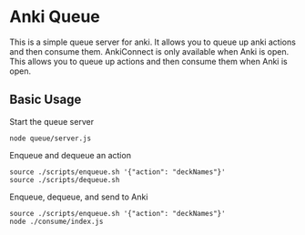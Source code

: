 # Anki Queue

This is a simple queue server for anki. It allows you to queue up anki actions and then consume them.
AnkiConnect is only available when Anki is open. This allows you to queue up actions and then consume them when Anki is open.

## Basic Usage

Start the queue server

```
node queue/server.js
```

Enqueue and dequeue an action

```
source ./scripts/enqueue.sh '{"action": "deckNames"}'
source ./scripts/dequeue.sh
```

Enqueue, dequeue, and send to Anki

```
source ./scripts/enqueue.sh '{"action": "deckNames"}'
node ./consume/index.js
```
